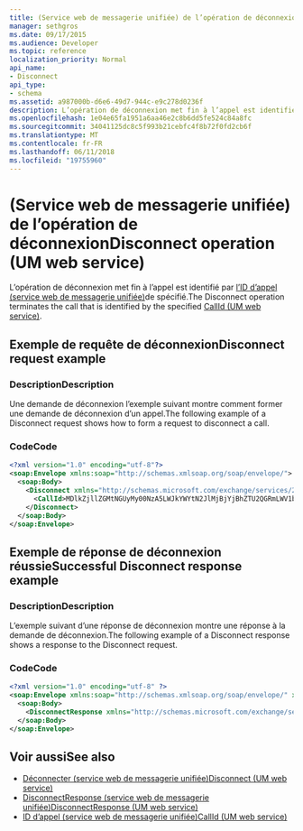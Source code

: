 ```yaml
---
title: (Service web de messagerie unifiée) de l’opération de déconnexion
manager: sethgros
ms.date: 09/17/2015
ms.audience: Developer
ms.topic: reference
localization_priority: Normal
api_name:
- Disconnect
api_type:
- schema
ms.assetid: a987000b-d6e6-49d7-944c-e9c278d0236f
description: L’opération de déconnexion met fin à l’appel est identifié par l’ID d’appel (service web de messagerie unifiée) spécifié.
ms.openlocfilehash: 1e04e65fa1951a6aa46e2c8b6dd5fe524c84a8fc
ms.sourcegitcommit: 34041125dc8c5f993b21cebfc4f8b72f0fd2cb6f
ms.translationtype: MT
ms.contentlocale: fr-FR
ms.lasthandoff: 06/11/2018
ms.locfileid: "19755960"
---
```

# <a name="disconnect-operation-um-web-service"></a><span data-ttu-id="5ce79-103">(Service web de messagerie unifiée) de l’opération de déconnexion</span><span class="sxs-lookup"><span data-stu-id="5ce79-103">Disconnect operation (UM web service)</span></span>

<span data-ttu-id="5ce79-104">L’opération de déconnexion met fin à l’appel est identifié par [l’ID d’appel (service web de messagerie unifiée)](callid-um-web-service.md)de spécifié.</span><span class="sxs-lookup"><span data-stu-id="5ce79-104">The Disconnect operation terminates the call that is identified by the specified [CallId (UM web service)](callid-um-web-service.md).</span></span>
  
## <a name="disconnect-request-example"></a><span data-ttu-id="5ce79-105">Exemple de requête de déconnexion</span><span class="sxs-lookup"><span data-stu-id="5ce79-105">Disconnect request example</span></span>

### <a name="description"></a><span data-ttu-id="5ce79-106">Description</span><span class="sxs-lookup"><span data-stu-id="5ce79-106">Description</span></span>

<span data-ttu-id="5ce79-107">Une demande de déconnexion l’exemple suivant montre comment former une demande de déconnexion d’un appel.</span><span class="sxs-lookup"><span data-stu-id="5ce79-107">The following example of a Disconnect request shows how to form a request to disconnect a call.</span></span>
  
### <a name="code"></a><span data-ttu-id="5ce79-108">Code</span><span class="sxs-lookup"><span data-stu-id="5ce79-108">Code</span></span>

```XML
<?xml version="1.0" encoding="utf-8"?>
<soap:Envelope xmlns:soap="http://schemas.xmlsoap.org/soap/envelope/">
  <soap:Body>
    <Disconnect xmlns="http://schemas.microsoft.com/exchange/services/2006/messages">
      <CallId>MDlkZjllZGMtNGUyMy00NzA5LWJkYWYtN2JlMjBjYjBhZTU2QGRmLWV1bS0wMS5leGNoYW5nZS5jb3JwLm1pY3Jvc29mdC5jb20=</CallId>
    </Disconnect>
  </soap:Body>
</soap:Envelope>
```

## <a name="successful-disconnect-response-example"></a><span data-ttu-id="5ce79-109">Exemple de réponse de déconnexion réussie</span><span class="sxs-lookup"><span data-stu-id="5ce79-109">Successful Disconnect response example</span></span>

### <a name="description"></a><span data-ttu-id="5ce79-110">Description</span><span class="sxs-lookup"><span data-stu-id="5ce79-110">Description</span></span>

<span data-ttu-id="5ce79-111">L’exemple suivant d’une réponse de déconnexion montre une réponse à la demande de déconnexion.</span><span class="sxs-lookup"><span data-stu-id="5ce79-111">The following example of a Disconnect response shows a response to the Disconnect request.</span></span>
  
### <a name="code"></a><span data-ttu-id="5ce79-112">Code</span><span class="sxs-lookup"><span data-stu-id="5ce79-112">Code</span></span>

```XML
<?xml version="1.0" encoding="utf-8" ?> 
<soap:Envelope xmlns:soap="http://schemas.xmlsoap.org/soap/envelope/" xmlns:xsi="http://www.w3.org/2001/XMLSchema-instance" xmlns:xsd="http://www.w3.org/2001/XMLSchema">
  <soap:Body>
    <DisconnectResponse xmlns="http://schemas.microsoft.com/exchange/services/2006/messages" /> 
  </soap:Body>
</soap:Envelope>
```

## <a name="see-also"></a><span data-ttu-id="5ce79-113">Voir aussi</span><span class="sxs-lookup"><span data-stu-id="5ce79-113">See also</span></span>

- [<span data-ttu-id="5ce79-114">Déconnecter (service web de messagerie unifiée)</span><span class="sxs-lookup"><span data-stu-id="5ce79-114">Disconnect (UM web service)</span></span>](disconnect-um-web-service.md) 
- [<span data-ttu-id="5ce79-115">DisconnectResponse (service web de messagerie unifiée)</span><span class="sxs-lookup"><span data-stu-id="5ce79-115">DisconnectResponse (UM web service)</span></span>](disconnectresponse-um-web-service.md) 
- [<span data-ttu-id="5ce79-116">ID d’appel (service web de messagerie unifiée)</span><span class="sxs-lookup"><span data-stu-id="5ce79-116">CallId (UM web service)</span></span>](callid-um-web-service.md)


